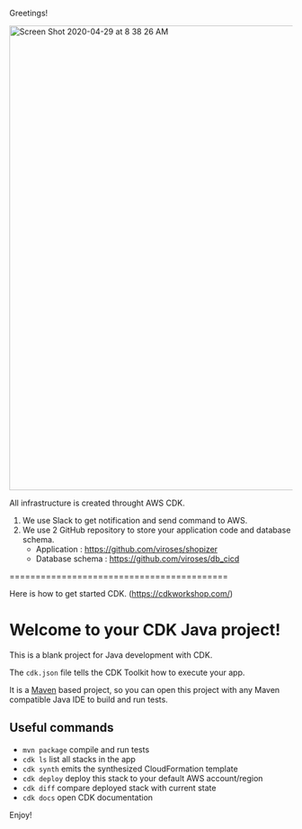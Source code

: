 Greetings!

<img width="825" alt="Screen Shot 2020-04-29 at 8 38 26 AM" src="https://user-images.githubusercontent.com/5735235/80548105-05788a00-89f5-11ea-8939-aa6d3b5f96d4.png">


All infrastructure is created throught AWS CDK.

1. We use Slack to get notification and send command to AWS.
2. We use 2 GitHub repository to store your application code and database schema.
   - Application : https://github.com/viroses/shopizer
   - Database schema : https://github.com/viroses/db_cicd


==========================================

Here is how to get started CDK. (https://cdkworkshop.com/)

# Welcome to your CDK Java project!

This is a blank project for Java development with CDK.

The `cdk.json` file tells the CDK Toolkit how to execute your app.

It is a [Maven](https://maven.apache.org/) based project, so you can open this project with any Maven compatible Java IDE to build and run tests.

## Useful commands

 * `mvn package`     compile and run tests
 * `cdk ls`          list all stacks in the app
 * `cdk synth`       emits the synthesized CloudFormation template
 * `cdk deploy`      deploy this stack to your default AWS account/region
 * `cdk diff`        compare deployed stack with current state
 * `cdk docs`        open CDK documentation

Enjoy!
